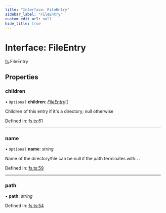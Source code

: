 ```yaml
---
title: "Interface: FileEntry"
sidebar_label: "FileEntry"
custom_edit_url: null
hide_title: true
---
```


# Interface: FileEntry

[fs](../modules/fs.md).FileEntry

## Properties

### children

• `Optional` **children**: [*FileEntry*](fs.fileentry.md)[]

Children of this entry if it's a directory; null otherwise

Defined in: [fs.ts:61](https://github.com/tauri-apps/tauri/blob/a68b4ee8/tooling/api/src/fs.ts#L61)

___

### name

• `Optional` **name**: *string*

Name of the directory/file
can be null if the path terminates with `..`

Defined in: [fs.ts:59](https://github.com/tauri-apps/tauri/blob/a68b4ee8/tooling/api/src/fs.ts#L59)

___

### path

• **path**: *string*

Defined in: [fs.ts:54](https://github.com/tauri-apps/tauri/blob/a68b4ee8/tooling/api/src/fs.ts#L54)
